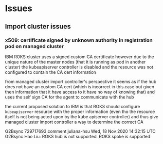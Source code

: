 # Issues

## Import cluster issues

### x509: certificate signed by unknown authority in registration pod on managed cluster




IBM ROKS cluster uses a signed custom CA certificate however due to the unique nature of the master nodes (that it is running as pod in another cluster)
the kubeapiserver controller is disabled and the resource was not configured to contain the CA cert information 

from managed cluster import controller's perspective it seems as if the hub does not have an custom CA cert 
(which is incorrect in this case but given then information that it have access to it have no way of knowing that) and uses the self sign CA for the agent to communicate with the hub

the current proposed solution to IBM is that ROKS should configure `kubeapiserver` resource with the proper
information (even tho the resource itself is not being acted upon by the kube apiserver controller) and 
thus give managed cluster import controller a way to determine the correct CA

G2Bsync 729717693 comment 
 juliana-hsu Wed, 18 Nov 2020 14:32:15 UTC 
 G2Bsync   Hao Liu:  ROKS hub is not supported.  ROKS spoke is supported
